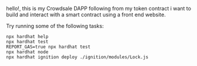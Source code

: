 
hello!,
this is my Crowdsale DAPP
following from my token contract i want to build and interact with a smart contract using a front end website.

Try running some of the following tasks:

```shell
npx hardhat help
npx hardhat test
REPORT_GAS=true npx hardhat test
npx hardhat node
npx hardhat ignition deploy ./ignition/modules/Lock.js
```
